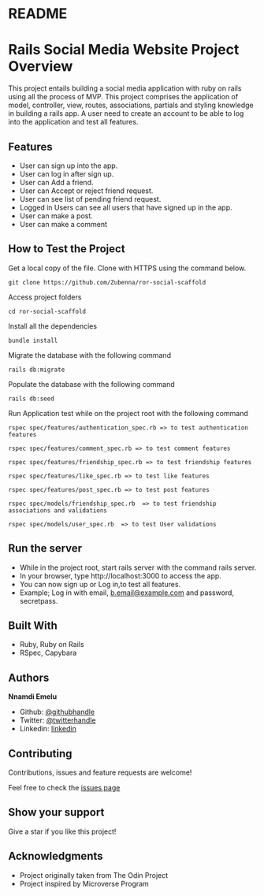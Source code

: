 # README

# Rails Social Media Website Project Overview

This project entails building a social media application with ruby on rails using all the process of MVP. This project comprises the application of model, controller, view, routes, associations, partials and styling knowledge in building a rails app. A user need to create an account to be able to log into the application and test all features.

## Features 
- User can sign up into the app.
- User can log in after sign up. 
- User can Add a friend.
- User can Accept or reject friend request.
- User can see list of pending friend request.
- Logged in Users can see all users that have signed up in the app.
- User can make a post.
- User can make a comment

## How to Test the Project

Get a local copy of the file. Clone with HTTPS using the command below.

```
git clone https://github.com/Zubenna/ror-social-scaffold 
```
Access project folders 
```
cd ror-social-scaffold
```
Install all the dependencies
```
bundle install
```

Migrate the database with the following command
```
rails db:migrate
```
Populate the database with the following command
```
rails db:seed
```
Run Application test while on the project root with the following command
```
rspec spec/features/authentication_spec.rb => to test authentication features

rspec spec/features/comment_spec.rb => to test comment features

rspec spec/features/friendship_spec.rb => to test friendship features

rspec spec/features/like_spec.rb => to test like features

rspec spec/features/post_spec.rb => to test post features

rspec spec/models/friendship_spec.rb  => to test friendship associations and validations

rspec spec/models/user_spec.rb  => to test User validations
```

## Run the server
- While in the project root, start rails server with the command rails server.
- In your browser, type http://localhost:3000 to access the app.
- You can now sign up or Log in,to test all features.
- Example; Log in with email, b.email@example.com and password, secretpass.

## Built With
- Ruby, Ruby on Rails
- RSpec, Capybara 

## Authors

 **Nnamdi Emelu**
- Github: [@githubhandle](https://github.com/zubenna)
- Twitter: [@twitterhandle](https://twitter.com/zubenna)
- Linkedin: [linkedin](https://www.linkedin.com/in/nnamdi-emelu/)

##  Contributing

Contributions, issues and feature requests are welcome!

Feel free to check the [issues page](https://github.com/Zubenna/ror-social-scaffold/issues)

## Show your support

Give a star if you like this project!

## Acknowledgments

- Project originally taken from The Odin Project
- Project inspired by Microverse Program
